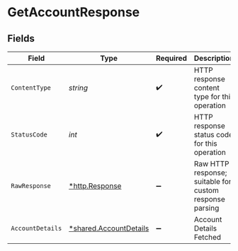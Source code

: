 # GetAccountResponse


## Fields

| Field                                                                  | Type                                                                   | Required                                                               | Description                                                            |
| ---------------------------------------------------------------------- | ---------------------------------------------------------------------- | ---------------------------------------------------------------------- | ---------------------------------------------------------------------- |
| `ContentType`                                                          | *string*                                                               | :heavy_check_mark:                                                     | HTTP response content type for this operation                          |
| `StatusCode`                                                           | *int*                                                                  | :heavy_check_mark:                                                     | HTTP response status code for this operation                           |
| `RawResponse`                                                          | [*http.Response](https://pkg.go.dev/net/http#Response)                 | :heavy_minus_sign:                                                     | Raw HTTP response; suitable for custom response parsing                |
| `AccountDetails`                                                       | [*shared.AccountDetails](../../../pkg/models/shared/accountdetails.md) | :heavy_minus_sign:                                                     | Account Details Fetched                                                |